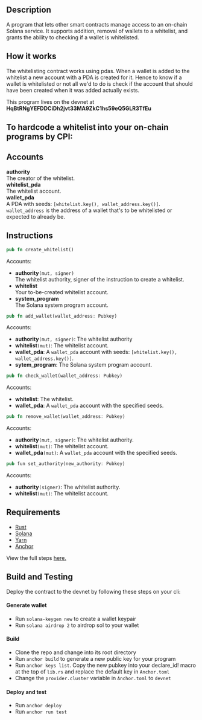 ## Description
A program that lets other smart contracts manage access to an on-chain Solana service. It supports addition, removal of wallets to a whitelist, and grants the ability to checking if a wallet is whitelisted.
## How it works
The whitelisting contract works using pdas. When a wallet is added to the whitelist a new account with a PDA is created for it. Hence to know if a wallet is whitelisted or not all we'd to do is check if
the account that should have been created when it was added actually exists.

This program lives on the devnet at **HqBtRNgYEFDDCiDh2jvt33MA9ZkC1hs59eQ5GLR3TfEu**


## To hardcode a whitelist into your on-chain programs by CPI:
## Accounts
**authority**    
The creator of the whitelist.  
**whitelist_pda**  
The whitelist account.  
**wallet_pda**  
A PDA with seeds: `[whitelist.key(), wallet_address.key()]`. `wallet_address` is the address of a wallet that's to be whitelisted or expected to already be. 

## Instructions
```rust
pub fn create_whitelist()
```
Accounts:
- **authority**`(mut, signer)`  
The whitelist authority, signer of the instruction to create a whitelist.
- **whitelist**  
Your to-be-created whitelist account.
- **system_program**  
The Solana system program account.

```rust
pub fn add_wallet(wallet_address: Pubkey)
```
Accounts:
- **authority**`(mut, signer)`: The whitelist authority
- **whitelist**`(mut)`: The whitelist account.
- **wallet_pda**: A `wallet_pda` account with seeds: `[whitelist.key(), wallet_address.key()]`.
- **sytem_program**: The Solana system program account.

```rust
pub fn check_wallet(wallet_address: Pubkey)
```
Accounts:
- **whitelist**: The whitelist.
- **wallet_pda**: A `wallet_pda` account with the specified seeds.

```rust
pub fn remove_wallet(wallet_address: Pubkey)
```
Accounts:
- **authority**`(mut, signer)`: The whitelist authority.
- **whitelist**`(mut)`: The whitelist account.
- **wallet_pda**`(mut)`: A `wallet_pda` account with the specified seeds.

```rust
pub fun set_authority(new_authority: Pubkey)
```
Accounts:
- **authority**`(signer)`: The whitelist authority.
- **whitelist**`(mut)`: The whitelist account.

## Requirements
- [Rust](https://www.rust-lang.org/tools/install)
- [Solana](https://docs.solana.com/cli/install-solana-cli-tools)
- [Yarn](https://yarnpkg.com/getting-started/install)
- [Anchor](https://book.anchor-lang.com/getting_started/installation.html)

View the full steps [here.](https://book.anchor-lang.com/getting_started/installation.html)

## Build and Testing
Deploy the contract to the devnet by following these steps on your cli:

#### Generate wallet
- Run ` solana-keygen new ` to create a wallet keypair
- Run ` solana airdrop 2 ` to airdrop sol to your wallet
#### Build
- Clone the repo and change into its root directory
- Run ` anchor build ` to generate a new public key for your program
- Run ` anchor keys list `. Copy the new pubkey into your declare_id!
macro at the top of `lib.rs` and replace the default key in `Anchor.toml`
- Change the `provider.cluster` variable in `Anchor.toml` to `devnet`
#### Deploy and test
- Run ` anchor deploy `
- Run ` anchor run test `








